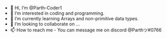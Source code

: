 - 👋 Hi, I’m @Parth-Coder1
- 👀 I’m interested in coding and programming.
- 🌱 I’m currently learning Arrays and non-primitive data types.
- 💞️ I’m looking to collaborate on ...
- 📫 How to reach me - You can message me on discord @Parthツ#0766

<!---
Parth-Coder1/Parth-Coder1 is a ✨ special ✨ repository because its `README.md` (this file) appears on your GitHub profile.
You can click the Preview link to take a look at your changes.
--->
